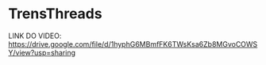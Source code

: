 # TrensThreads

LINK DO VIDEO: https://drive.google.com/file/d/1hyphG6MBmfFK6TWsKsa6Zb8MGvoCOWSY/view?usp=sharing
